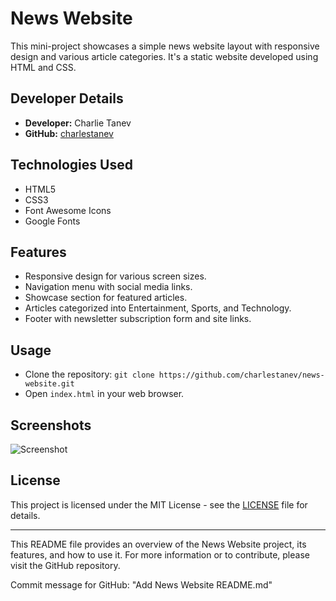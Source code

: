 # News Website

This mini-project showcases a simple news website layout with responsive design and various article categories. It's a static website developed using HTML and CSS.

## Developer Details
- **Developer:** Charlie Tanev
- **GitHub:** [charlestanev](https://github.com/charlestanev)

## Technologies Used
- HTML5
- CSS3
- Font Awesome Icons
- Google Fonts

## Features
- Responsive design for various screen sizes.
- Navigation menu with social media links.
- Showcase section for featured articles.
- Articles categorized into Entertainment, Sports, and Technology.
- Footer with newsletter subscription form and site links.

## Usage
- Clone the repository: `git clone https://github.com/charlestanev/news-website.git`
- Open `index.html` in your web browser.

## Screenshots
![Screenshot](screenshots/home.png)

## License
This project is licensed under the MIT License - see the [LICENSE](LICENSE) file for details.

---

This README file provides an overview of the News Website project, its features, and how to use it. For more information or to contribute, please visit the GitHub repository. 

Commit message for GitHub: "Add News Website README.md"
